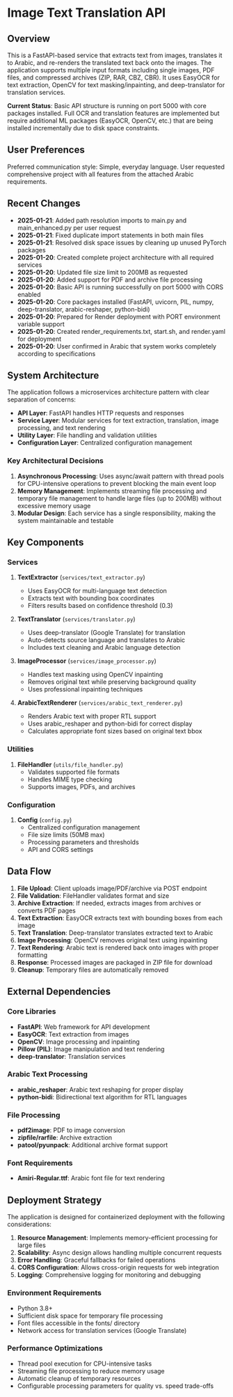 # Image Text Translation API

## Overview

This is a FastAPI-based service that extracts text from images, translates it to Arabic, and re-renders the translated text back onto the images. The application supports multiple input formats including single images, PDF files, and compressed archives (ZIP, RAR, CBZ, CBR). It uses EasyOCR for text extraction, OpenCV for text masking/inpainting, and deep-translator for translation services.

**Current Status**: Basic API structure is running on port 5000 with core packages installed. Full OCR and translation features are implemented but require additional ML packages (EasyOCR, OpenCV, etc.) that are being installed incrementally due to disk space constraints.

## User Preferences

Preferred communication style: Simple, everyday language.
User requested comprehensive project with all features from the attached Arabic requirements.

## Recent Changes

- **2025-01-21**: Added path resolution imports to main.py and main_enhanced.py per user request
- **2025-01-21**: Fixed duplicate import statements in both main files
- **2025-01-21**: Resolved disk space issues by cleaning up unused PyTorch packages
- **2025-01-20**: Created complete project architecture with all required services
- **2025-01-20**: Updated file size limit to 200MB as requested  
- **2025-01-20**: Added support for PDF and archive file processing
- **2025-01-20**: Basic API is running successfully on port 5000 with CORS enabled
- **2025-01-20**: Core packages installed (FastAPI, uvicorn, PIL, numpy, deep-translator, arabic-reshaper, python-bidi)
- **2025-01-20**: Prepared for Render deployment with PORT environment variable support
- **2025-01-20**: Created render_requirements.txt, start.sh, and render.yaml for deployment
- **2025-01-20**: User confirmed in Arabic that system works completely according to specifications

## System Architecture

The application follows a microservices architecture pattern with clear separation of concerns:

- **API Layer**: FastAPI handles HTTP requests and responses
- **Service Layer**: Modular services for text extraction, translation, image processing, and text rendering
- **Utility Layer**: File handling and validation utilities
- **Configuration Layer**: Centralized configuration management

### Key Architectural Decisions

1. **Asynchronous Processing**: Uses async/await pattern with thread pools for CPU-intensive operations to prevent blocking the main event loop
2. **Memory Management**: Implements streaming file processing and temporary file management to handle large files (up to 200MB) without excessive memory usage
3. **Modular Design**: Each service has a single responsibility, making the system maintainable and testable

## Key Components

### Services

1. **TextExtractor** (`services/text_extractor.py`)
   - Uses EasyOCR for multi-language text detection
   - Extracts text with bounding box coordinates
   - Filters results based on confidence threshold (0.3)

2. **TextTranslator** (`services/translator.py`)
   - Uses deep-translator (Google Translate) for translation
   - Auto-detects source language and translates to Arabic
   - Includes text cleaning and Arabic language detection

3. **ImageProcessor** (`services/image_processor.py`)
   - Handles text masking using OpenCV inpainting
   - Removes original text while preserving background quality
   - Uses professional inpainting techniques

4. **ArabicTextRenderer** (`services/arabic_text_renderer.py`)
   - Renders Arabic text with proper RTL support
   - Uses arabic_reshaper and python-bidi for correct display
   - Calculates appropriate font sizes based on original text bbox

### Utilities

1. **FileHandler** (`utils/file_handler.py`)
   - Validates supported file formats
   - Handles MIME type checking
   - Supports images, PDFs, and archives

### Configuration

1. **Config** (`config.py`)
   - Centralized configuration management
   - File size limits (50MB max)
   - Processing parameters and thresholds
   - API and CORS settings

## Data Flow

1. **File Upload**: Client uploads image/PDF/archive via POST endpoint
2. **File Validation**: FileHandler validates format and size
3. **Archive Extraction**: If needed, extracts images from archives or converts PDF pages
4. **Text Extraction**: EasyOCR extracts text with bounding boxes from each image
5. **Text Translation**: Deep-translator translates extracted text to Arabic
6. **Image Processing**: OpenCV removes original text using inpainting
7. **Text Rendering**: Arabic text is rendered back onto images with proper formatting
8. **Response**: Processed images are packaged in ZIP file for download
9. **Cleanup**: Temporary files are automatically removed

## External Dependencies

### Core Libraries
- **FastAPI**: Web framework for API development
- **EasyOCR**: Text extraction from images
- **OpenCV**: Image processing and inpainting
- **Pillow (PIL)**: Image manipulation and text rendering
- **deep-translator**: Translation services

### Arabic Text Processing
- **arabic_reshaper**: Arabic text reshaping for proper display
- **python-bidi**: Bidirectional text algorithm for RTL languages

### File Processing
- **pdf2image**: PDF to image conversion
- **zipfile/rarfile**: Archive extraction
- **patool/pyunpack**: Additional archive format support

### Font Requirements
- **Amiri-Regular.ttf**: Arabic font file for text rendering

## Deployment Strategy

The application is designed for containerized deployment with the following considerations:

1. **Resource Management**: Implements memory-efficient processing for large files
2. **Scalability**: Async design allows handling multiple concurrent requests
3. **Error Handling**: Graceful fallbacks for failed operations
4. **CORS Configuration**: Allows cross-origin requests for web integration
5. **Logging**: Comprehensive logging for monitoring and debugging

### Environment Requirements
- Python 3.8+
- Sufficient disk space for temporary file processing
- Font files accessible in the fonts/ directory
- Network access for translation services (Google Translate)

### Performance Optimizations
- Thread pool execution for CPU-intensive tasks
- Streaming file processing to reduce memory usage
- Automatic cleanup of temporary resources
- Configurable processing parameters for quality vs. speed trade-offs